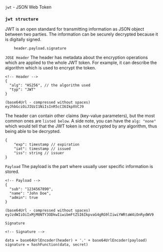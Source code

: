 
`jwt` - JSON Web Token

### `jwt structure`

JWT is an open standard for transmitting information as JSON object between two parties. The information can be securely decrypted because it is digitally signed.

```
    header.payload.signature
```

`JOSE Header`
The header has metadata about the encryption operations which are applied to the whole JWT token. For example, it can describe the algorithm which is used to encrypt the token.

```
<!-- Header -->
{
  "alg": "HS256", // the algorithm used
  "typ": "JWT"
}

(base64Url - compressed without spaces)
eyJhbGciOiJIUzI1NiIsInR5cCI6IkpXVCJ9
```

The header can contain other claims (key-value parameters), but the most common ones are `listed below`.
A side note, you can have the `alg: "none"` which would tell that the JWT token is not encrypted by any algorithm, thus being able to be decrypted.

```
{
    "exp": timestamp // expiration
    "iat": timestamp // issued
    "iss": string // issuer
}
```

`Payload`
The payload is the part where usually user specific information is stored.

```
<!-- Payload -->
{
  "sub": "1234567890",
  "name": "John Doe",
  "admin": true
}

(base64Url - compressed without spaces)
eyJzdWIiOiIxMjM0NTY3ODkwIiwibmFtZSI6IkpvaG4gRG9lIiwiYWRtaW4iOnRydWV9
```

`Signature`

```
<!-- Signature -->

data = base64UrlEncoder(header) + '.' + base64UrlEncoder(payload)
signature = hashFunction(data, secret)

```
 
